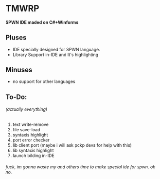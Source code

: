 # TMWRP
#### SPWN IDE maded on C#+Winforms
## Pluses
- IDE specially designed for SРWN language.
- Library Support in-IDE and It's highlighting
## Minuses
- no support for other languages
## To-Do:
###### (actually everything)
1. text write-remove
2. file save-load
3. syntaxis highlight
4. port error checker
5. lib client port (maybe i will ask pckp devs for help with this)
6. lib syntaxis highlight
7. launch bilding in-IDE
###### fuck, im gonna waste my and others time to make special ide for spwn. oh no.
